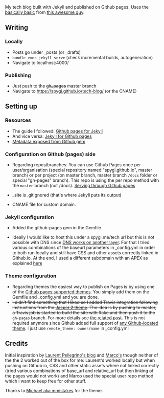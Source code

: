 My tech blog built with Jekyll and published on Github pages. Uses the [basically basic](https://github.com/mmistakes/jekyll-theme-basically-basic) from [this awesome guy](https://twitter.com/mmistakes).

## Writing
### Locally
+ Posts go under \_posts (or \_drafts)
+ `bundle exec jekyll serve` (check incremental builds, autogeneration)
+ Navigate to localhost:4000/

### Publishing
+ Just push to the ~~gh_pages~~ master branch
+ Navigate to https://spygi.github.io/tech-blog/ (or the CNAME)

## Setting up
### Resources
+ The guide I followed: [Github pages for Jekyll](https://help.github.com/articles/using-jekyll-as-a-static-site-generator-with-github-pages/)
+ And vice versa: [Jekyll for Github pages](https://jekyllrb.com/docs/github-pages/)
+ [Metadata exposed from Github gem](https://help.github.com/articles/repository-metadata-on-github-pages/#available-repository-metadata)

### Configuration on Github (pages) side
+ Regarding repos/branches: You can use Github Pages once per user/organisation (special repository named "spygi.github.io", master branch) or per project (on master branch, master branch `/docs` folder or special "gh-pages" branch). This repo is using the per repo method with the `master` branch (not /docs). [Serving through Github pages](https://help.github.com/articles/configuring-a-publishing-source-for-github-pages/#default-source-settings-for-repositories-without-the-username-naming-scheme)

+ \_site is .gitignored (that's where Jekyll puts its output)

+ CNAME file for custom domain.

### Jekyll configuration
+ Added the github-pages gem in the Gemfile

+ Ideally I would like to host this under a spygi.me/tech url but this is not possible with DNS since [DNS works on another layer](https://stackoverflow.com/questions/9444055/using-dns-to-redirect-to-another-url-with-a-path). For that I tried various combinations of the baseurl parameters in \_config.yml in order to both run locally and still have CSS and other assets correctly linked in Github.io. At the end, I used a different subdomain with an APEX as explained [here](http://tech.spygi.me/devops/dns-primer-for-non-devops-people/)

### Theme configuration
+ Regarding themes the easiest way to publish on Pages is by using one of the [Github pages supported themes](https://pages.github.com/themes/). You simply add them on the Gemfile and \_config.yml and you are done.
+ ~~I didn't find something that I liked so I added Travis integration following instructions from the [Jasper 2 theme](https://github.com/jekyller/jasper2). The idea is by pushing to master, a Travis job is started to build the site with Rake and then push it to the `gh-pages` branch. For more details see [the related post](http://tech.spygi.me/devops/Travis-CI/).~~ This is not required anymore since Github added full support of [any Github-located theme](https://blog.github.com/2017-11-29-use-any-theme-with-github-pages/). I just use `remote_theme: owner/name` in \_config.yml

## Credits
Initial inspiration by [Laurent Pellegrino's blog](http://www.pellegrino.link/) and [Marco's](http://mziccard.me/) though neither of the the 2 worked out of the box for me: Laurent's worked locally but when pushing on Github.io, CSS and other static assets where not linked correctly (tried various combinations of base_url and relative_url but then linking of the pages would not work) and Marco used the special user repo method which I want to keep free for other stuff.

Thanks to [Michael aka mmistakes](https://twitter.com/mmistakes) for the theme.
